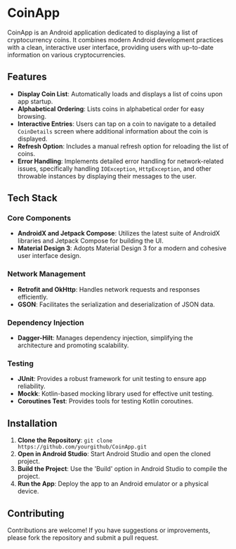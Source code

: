 # CoinApp

CoinApp is an Android application dedicated to displaying a list of cryptocurrency coins. It
combines modern Android development practices with a clean, interactive user interface, providing
users with up-to-date information on various cryptocurrencies.

## Features

- **Display Coin List**: Automatically loads and displays a list of coins upon app startup.
- **Alphabetical Ordering**: Lists coins in alphabetical order for easy browsing.
- **Interactive Entries**: Users can tap on a coin to navigate to a detailed `CoinDetails` screen
  where additional information about the coin is displayed.
- **Refresh Option**: Includes a manual refresh option for reloading the list of coins.
- **Error Handling**: Implements detailed error handling for network-related issues, specifically
  handling `IOException`, `HttpException`, and other throwable instances by displaying their
  messages to the user.

## Tech Stack

### Core Components

- **AndroidX and Jetpack Compose**: Utilizes the latest suite of AndroidX libraries and Jetpack
  Compose for building the UI.
- **Material Design 3**: Adopts Material Design 3 for a modern and cohesive user interface design.

### Network Management

- **Retrofit and OkHttp**: Handles network requests and responses efficiently.
- **GSON**: Facilitates the serialization and deserialization of JSON data.

### Dependency Injection

- **Dagger-Hilt**: Manages dependency injection, simplifying the architecture and promoting
  scalability.

### Testing

- **JUnit**: Provides a robust framework for unit testing to ensure app reliability.
- **Mockk**: Kotlin-based mocking library used for effective unit testing.
- **Coroutines Test**: Provides tools for testing Kotlin coroutines.

## Installation

1. **Clone the Repository**: `git clone https://github.com/yourgithub/CoinApp.git`
2. **Open in Android Studio**: Start Android Studio and open the cloned project.
3. **Build the Project**: Use the 'Build' option in Android Studio to compile the project.
4. **Run the App**: Deploy the app to an Android emulator or a physical device.

## Contributing

Contributions are welcome! If you have suggestions or improvements, please fork the repository and
submit a pull request.
